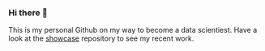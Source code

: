 ### Hi there 👋

<!--
**leo-schmidt/leo-schmidt** is a ✨ _special_ ✨ repository because its `README.md` (this file) appears on your GitHub profile.

Here are some ideas to get you started:

- 🔭 I’m currently working on ...
- 🌱 I’m currently learning ...
- 👯 I’m looking to collaborate on ...
- 🤔 I’m looking for help with ...
- 💬 Ask me about ...
- 📫 How to reach me: ...
- 😄 Pronouns: ...
- ⚡ Fun fact: ...
-->

This is my personal Github on my way to become a data scientiest. Have a look at the [showcase]([https://link-url-here.org](https://github.com/leo-schmidt/showcase)) repository to see my recent work.
